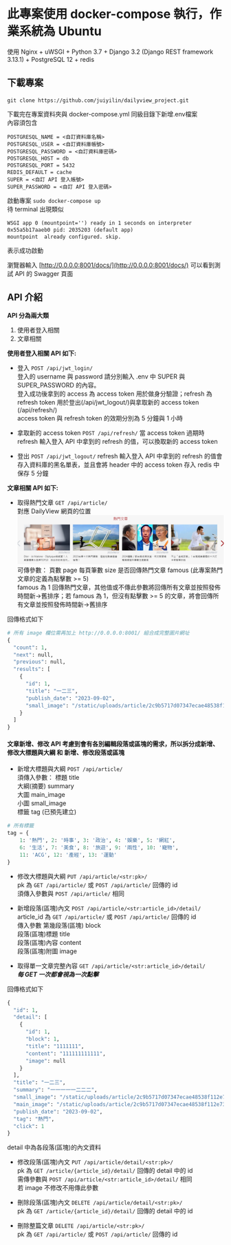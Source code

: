 # 此專案使用 docker-compose 執行，作業系統為 Ubuntu
使用 Nginx + uWSGI + Python 3.7 + Django 3.2 (Django REST framework 3.13.1) + PostgreSQL 12 + redis
## 下載專案  
`git clone https://github.com/juiyilin/dailyview_project.git`

下載完在專案資料夾與 docker-compose.yml 同級目錄下新增.env檔案  
內容須包含

    POSTGRESQL_NAME = <自訂資料庫名稱>
    POSTGRESQL_USER = <自訂資料庫帳號>
    POSTGRESQL_PASSWORD = <自訂資料庫密碼>
    POSTGRESQL_HOST = db
    POSTGRESQL_PORT = 5432
    REDIS_DEFAULT = cache
    SUPER = <自訂 API 登入帳號>
    SUPER_PASSWORD = <自訂 API 登入密碼>

啟動專案 `sudo docker-compose up`  
待 terminal 出現類似   

    WSGI app 0 (mountpoint='') ready in 1 seconds on interpreter 0x55a5b17aaeb0 pid: 2035203 (default app)
    mountpoint  already configured. skip.
表示成功啟動

瀏覽器輸入 [http://0.0.0.0:8001/docs/](http://0.0.0.0:8001/docs/) 可以看到測試 API 的 Swagger 頁面


## API 介紹
**API 分為兩大類**
1. 使用者登入相關
2. 文章相關

**使用者登入相關 API 如下:**  

- 登入 `POST /api/jwt_login/`  
登入的 username 與 password 請分別輸入 .env 中 SUPER 與 SUPER_PASSWORD 的內容。  
登入成功後拿到的 access 為 access token 用於做身分驗證；refresh 為 refresh token 用於登出(/api/jwt_logout/)與拿取新的 access token (/api/refresh/)  
access token 與 refresh token 的效期分別為 5 分鐘與 1 小時
- 拿取新的 access token `POST /api/refresh/`
當 access token 過期時 refresh 輸入登入 API 中拿到的 refresh 的值，可以換取新的 access token

- 登出 `POST /api/jwt_logout/`
refresh 輸入登入 API 中拿到的 refresh 的值會存入資料庫的黑名單表，並且會將 header 中的 access token 存入 redis 中保存 5 分鐘


**文章相關 API 如下:**  

- 取得熱門文章 `GET /api/article/`  
對應 DailyView 網頁的位置  
![](./static/readme/famous.png)  
可傳參數：
頁數 page
每頁筆數 size
是否回傳熱門文章 famous (此專案熱門文章的定義為點擊數 >= 5)  
famous 為 1 回傳熱門文章，其他值或不傳此參數將回傳所有文章並按照發佈時間新->舊排序；若 famous 為 1，但沒有點擊數 >= 5 的文章，將會回傳所有文章並按照發佈時間新->舊排序  

回傳格式如下
```python
# 所有 image 欄位需再加上 http://0.0.0.0:8001/ 組合成完整圖片網址
{
  "count": 1,
  "next": null,
  "previous": null,
  "results": [
    {
      "id": 1,
      "title": "一二三",
      "publish_date": "2023-09-02",
      "small_image": "/static/uploads/article/2c9b5717d07347ecae48538f112e7315/s-1693664963-擷取.PNG"
    }
  ]
}
```

#### 文章新增、修改 API 考慮到會有各別編輯段落或區塊的需求，所以拆分成新增、修改大標題與大綱 和 新增、修改段落或區塊
- 新增大標題與大綱 `POST /api/article/`  
須傳入參數： 
標題 title  
大綱(摘要) summary  
大圖 main_image  
小圖 small_image  
標籤 tag  (已預先建立)  
```python
# 所有標籤
tag = {
    1: '熱門', 2: '時事', 3: '政治', 4: '娛樂', 5: '網紅', 
    6: '生活', 7: '美食', 8: '旅遊', 9: '兩性', 10: '寵物', 
    11: 'ACG', 12: '產經', 13: '運動'
}
```

- 修改大標題與大綱 `PUT /api/article/<str:pk>/`  
pk 為 `GET /api/article/` 或 `POST /api/article/` 回傳的 id  
須傳入參數與 `POST /api/article/` 相同  


- 新增段落(區塊)內文 `POST /api/article/<str:article_id>/detail/`  
article_id 為 `GET /api/article/` 或  `POST /api/article/` 回傳的 id  
傳入參數
第幾段落(區塊) block  
段落(區塊)標題 title  
段落(區塊)內容 content  
段落(區塊)附圖 image  

- 取得單一文章完整內容 `GET /api/article/<str:article_id>/detail/`  
***每 GET 一次都會視為一次點擊***  

回傳格式如下
```python 
{
  "id": 1,
  "detail": [
    {
      "id": 1,
      "block": 1,
      "title": "1111111",
      "content": "111111111111",
      "image": null
    }
  ],
  "title": "一二三",
  "summary": "一一一一一二二二",
  "small_image": "/static/uploads/article/2c9b5717d07347ecae48538f112e7315/s-1693664963-擷取.PNG",
  "main_image": "/static/uploads/article/2c9b5717d07347ecae48538f112e7315/m-1693664963-擷取.PNG",
  "publish_date": "2023-09-02",
  "tag": "熱門",
  "click": 1
}
```
detail 中為各段落(區塊)的內文資料

- 修改段落(區塊)內文 `PUT /api/article/detail/<str:pk>/`  
pk 為 `GET /article/{article_id}/detail/` 回傳的 detail 中的 id  
需傳參數與 `POST /api/article/<str:article_id>/detail/` 相同  
若 image 不修改不用傳此參數

- 刪除段落(區塊)內文 `DELETE /api/article/detail/<str:pk>/`  
pk 為 `GET /article/{article_id}/detail/` 回傳的 detail 中的 id  

- 刪除整篇文章 `DELETE /api/article/<str:pk>/`  
pk 為 `GET /api/article/` 或 `POST /api/article/` 回傳的 id  
